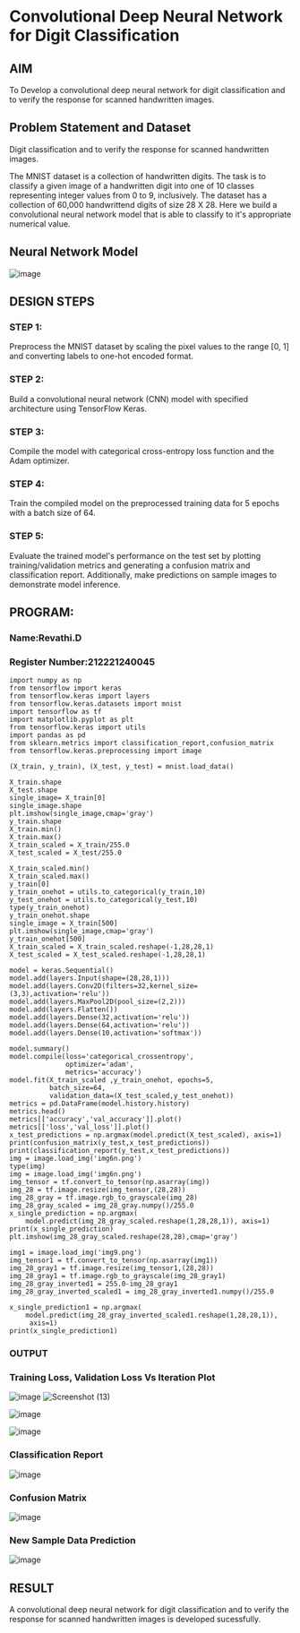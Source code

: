 # Convolutional Deep Neural Network for Digit Classification

## AIM

To Develop a convolutional deep neural network for digit classification and to verify the response for scanned handwritten images.

## Problem Statement and Dataset
Digit classification and to verify the response for scanned handwritten images.

The MNIST dataset is a collection of handwritten digits. The task is to classify a given image of a handwritten digit into one of 10 classes representing integer values from 0 to 9, inclusively. The dataset has a collection of 60,000 handwrittend digits of size 28 X 28. Here we build a convolutional neural network model that is able to classify to it's appropriate numerical value.


## Neural Network Model

![image](https://github.com/Revathi-Dayalan/mnist-classification/assets/96000574/a79877ab-19fc-4b5d-944d-20a730cc9bfc)


## DESIGN STEPS

### STEP 1:
Preprocess the MNIST dataset by scaling the pixel values to the range [0, 1] and converting labels to one-hot encoded format.

### STEP 2:
Build a convolutional neural network (CNN) model with specified architecture using TensorFlow Keras.

### STEP 3:
Compile the model with categorical cross-entropy loss function and the Adam optimizer.

### STEP 4:
Train the compiled model on the preprocessed training data for 5 epochs with a batch size of 64.

### STEP 5:
Evaluate the trained model's performance on the test set by plotting training/validation metrics and generating a confusion matrix and classification report. Additionally, make predictions on sample images to demonstrate model inference.


## PROGRAM:
### Name:Revathi.D
### Register Number:212221240045
~~~
import numpy as np
from tensorflow import keras
from tensorflow.keras import layers
from tensorflow.keras.datasets import mnist
import tensorflow as tf
import matplotlib.pyplot as plt
from tensorflow.keras import utils
import pandas as pd
from sklearn.metrics import classification_report,confusion_matrix
from tensorflow.keras.preprocessing import image

(X_train, y_train), (X_test, y_test) = mnist.load_data()

X_train.shape
X_test.shape
single_image= X_train[0]
single_image.shape
plt.imshow(single_image,cmap='gray')
y_train.shape
X_train.min()
X_train.max()
X_train_scaled = X_train/255.0
X_test_scaled = X_test/255.0

X_train_scaled.min()
X_train_scaled.max()
y_train[0]
y_train_onehot = utils.to_categorical(y_train,10)
y_test_onehot = utils.to_categorical(y_test,10)
type(y_train_onehot)
y_train_onehot.shape
single_image = X_train[500]
plt.imshow(single_image,cmap='gray')
y_train_onehot[500]
X_train_scaled = X_train_scaled.reshape(-1,28,28,1)
X_test_scaled = X_test_scaled.reshape(-1,28,28,1)

model = keras.Sequential()
model.add(layers.Input(shape=(28,28,1)))
model.add(layers.Conv2D(filters=32,kernel_size=(3,3),activation='relu'))
model.add(layers.MaxPool2D(pool_size=(2,2)))
model.add(layers.Flatten())
model.add(layers.Dense(32,activation='relu'))
model.add(layers.Dense(64,activation='relu'))
model.add(layers.Dense(10,activation='softmax'))

model.summary()
model.compile(loss='categorical_crossentropy',
              optimizer='adam',
              metrics='accuracy')
model.fit(X_train_scaled ,y_train_onehot, epochs=5,
          batch_size=64,
          validation_data=(X_test_scaled,y_test_onehot))
metrics = pd.DataFrame(model.history.history)
metrics.head()
metrics[['accuracy','val_accuracy']].plot()
metrics[['loss','val_loss']].plot()
x_test_predictions = np.argmax(model.predict(X_test_scaled), axis=1)
print(confusion_matrix(y_test,x_test_predictions))
print(classification_report(y_test,x_test_predictions))
img = image.load_img('img6n.png')
type(img)
img = image.load_img('img6n.png')
img_tensor = tf.convert_to_tensor(np.asarray(img))
img_28 = tf.image.resize(img_tensor,(28,28))
img_28_gray = tf.image.rgb_to_grayscale(img_28)
img_28_gray_scaled = img_28_gray.numpy()/255.0
x_single_prediction = np.argmax(
    model.predict(img_28_gray_scaled.reshape(1,28,28,1)), axis=1)
print(x_single_prediction)
plt.imshow(img_28_gray_scaled.reshape(28,28),cmap='gray')

img1 = image.load_img('img9.png')
img_tensor1 = tf.convert_to_tensor(np.asarray(img1))
img_28_gray1 = tf.image.resize(img_tensor1,(28,28))
img_28_gray1 = tf.image.rgb_to_grayscale(img_28_gray1)
img_28_gray_inverted1 = 255.0-img_28_gray1
img_28_gray_inverted_scaled1 = img_28_gray_inverted1.numpy()/255.0

x_single_prediction1 = np.argmax(
    model.predict(img_28_gray_inverted_scaled1.reshape(1,28,28,1)),
     axis=1)
print(x_single_prediction1)
~~~
### OUTPUT
### Training Loss, Validation Loss Vs Iteration Plot
![image](https://github.com/Revathi-Dayalan/mnist-classification/assets/96000574/cffba715-d071-49e8-8b99-0a3ffc20ddbc)
![Screenshot (13)](https://github.com/Revathi-Dayalan/mnist-classification/assets/96000574/215f02f2-2182-4673-af0f-9b016a12da1c)

![image](https://github.com/Revathi-Dayalan/mnist-classification/assets/96000574/02e1ebe2-0ed4-4f27-b435-b73579674581)

![image](https://github.com/Revathi-Dayalan/mnist-classification/assets/96000574/008f1f36-522c-4aa0-be0a-ab85480ad0b8)


### Classification Report

![image](https://github.com/Revathi-Dayalan/mnist-classification/assets/96000574/4d227ac6-307d-42c8-9508-adea529bccea)


### Confusion Matrix

![image](https://github.com/Revathi-Dayalan/mnist-classification/assets/96000574/579b1542-928d-4489-8da5-d1000bb8af96)


### New Sample Data Prediction

![image](https://github.com/Revathi-Dayalan/mnist-classification/assets/96000574/0afccb00-691a-4a63-ae97-706cae55c282)


## RESULT
A convolutional deep neural network for digit classification and to verify the response for scanned handwritten images is developed sucessfully.


